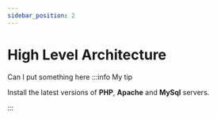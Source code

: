 ```yaml
---
sidebar_position: 2
---
```


# High Level Architecture

Can I put something here
:::info My tip

Install the latest versions of **PHP**, **Apache** and **MySql** servers.

:::
